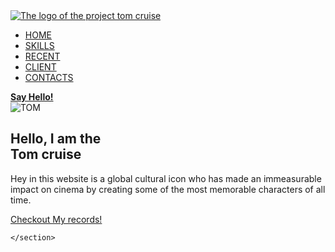 <!DOCTYPE html>
<html>
  <head>
    <meta charset="utf-8">
    <title>The Actor Tom Cruise</title>
    <link href="style.css" rel="stylesheet" type="text/css" />
  </head>
  <body>
    <section id="main">
      <nav>
        <a href="#" class="logo">
          <img src="symbol.jpeg"alt="The logo of the project tom cruise">
        </a>
        <span class="menu-space"></span>
        <ul class="menu">
          <li><a href="#">HOME</a></li>
          <li><a href="#">SKILLS</a></li>
          <li><a href="#">RECENT</a></li>
          <li><a href="#">CLIENT</a></li>
          <li><a href="#">CONTACTS</a></li>
          </ul>
          <a href="#"class="Hey"><strong>Say Hello!</strong></a>
      </nav>
    </section>
    <section class="content">
      <div class="image">
        <img src="Tom cruise.jpeg"alt="TOM">
            </div>
        <div class="main-text">
          <h1>Hello, I am the <br>Tom cruise</h1>
          <p>Hey in this website is a global cultural icon who has made an immeasurable impact on cinema by creating some of the most memorable characters of all time.</p>
          <a href="records.html" class="records-btn">Checkout My records!</a>
        </div>
  
    </section>
  </body>
</html>
